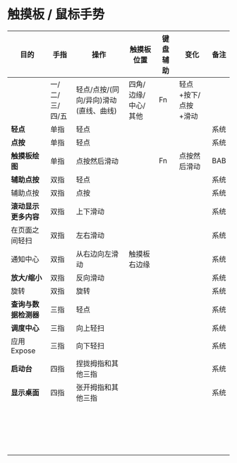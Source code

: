 # 触摸板 / 鼠标手势

| 目的 | 手指   | 操作  | 触摸板位置  | 键盘辅助 | 变化      | 备注 |
| --- | ----- | ----- | ---------- | -------- | ------ | --- |
|  | 一/二/三/四/五 | 轻点/点按/(同向/异向)滑动(直线、曲线) | 四角/边缘/中心/其他 | Fn       | 轻点+按下/点按+滑动 | |
| **轻点** | 单指 | 轻点 | |||系统|
| **点按** | 单指 | 轻点 | |||系统|
| **触摸板绘图** | 单指 | 点按然后滑动 | |Fn|点按然后滑动|BAB|
| **辅助点按** | 双指 | 轻点 | |||系统|
| 辅助点按 | 双指 | 点按 | |||系统|
| **滚动显示更多内容** | 双指 | 上下滑动 | |||系统|
| 在页面之间轻扫 | 双指 | 左右滑动 | |||系统|
| 通知中心 | 双指 | 从右边向左滑动 | 触摸板右边缘 |||系统|
| **放大/缩小** | 双指 | 反向滑动 | | | | 系统 |
| 旋转 | 双指 | 旋转 | | | | 系统 |
| **查询与数据检测器** | 三指 | 轻点 | | | | 系统 |
| **调度中心** | 三指 | 向上轻扫 | | | | 系统 |
| 应用 Expose | 三指 | 向下轻扫 | | | | 系统 |
| **启动台** | 四指 | 捏拢拇指和其他三指 | | | | 系统 |
| **显示桌面** | 四指 | 张开拇指和其他三指 | | | | 系统 |
| | | | | | | |
| | | | | | | |
| | | | | | | |
| | | | | | | |
| | | | | | | |
| | | | | | | |
| | | | | | | |
| | | | | | | |
| | | | | | | |
| | | | | | | |
| | | | | | | |
| | | | | | | |
| | | | | | | |
| | | | | | | |
| | | | | | | |
| | | | | | | |
| | | | | | | |
| | | | | | | |
| | | | | | | |

